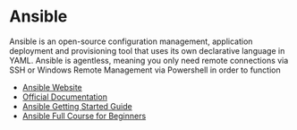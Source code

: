 # Ansible

Ansible is an open-source configuration management, application deployment and provisioning tool that uses its own declarative language in YAML. Ansible is agentless, meaning you only need remote connections via SSH or Windows Remote Management via Powershell in order to function


- [Ansible Website](https://www.ansible.com/)
- [Official Documentation](https://docs.ansible.com/)
- [Ansible Getting Started Guide](https://www.ansible.com/resources/get-started)
- [Ansible Full Course for Beginners](https://www.youtube.com/watch?v=9Ua2b06oAr4)
